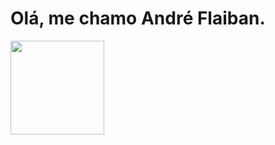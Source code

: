 # Olá, me chamo André Flaiban.
<div>
<a href="https://github.com/andref12">
<img height="150em" src="https://github-readme-stats.vercel.app/api/top-langs/?username=andref12&layout=compact&langs_count=7&theme=dracula"/>
</div>
